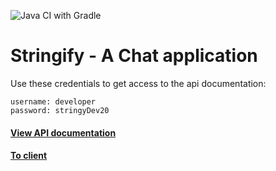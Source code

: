 ![Java CI with Gradle](https://github.com/AllanJamil/StringifyChat/workflows/Java%20CI%20with%20Gradle/badge.svg)

# Stringify - A Chat application

<p>Use these credentials to get access to the api documentation:</p>

```
username: developer
password: stringyDev20
``` 

<h4><a target="_blank" href="https://stringify-chat.herokuapp.com/swagger-ui/">View API documentation</a></h4>

<h4><a href="https://condescending-benz-53ac0a.netlify.app/" target="_blank">To client</a></h4>
